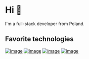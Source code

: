 # Hi :wave:
I'm a full-stack developer from Poland.

## Favorite technologies
[![image](https://img.shields.io/badge/-TypeScript-3178C6?logo=typescript&logoColor=white&style=flat-square)](https://github.com/sebast4an)
[![image](https://img.shields.io/badge/-Next.js-ffffff?logo=next.js&logoColor=black&style=flat-square)](https://github.com/sebast4an)
[![image](https://img.shields.io/badge/-StyledComponents-dd5d87?logo=styled-components&logoColor=white&style=flat-square)](https://github.com/sebast4an)
[![image](https://img.shields.io/badge/-Laravel-f9332b?logo=laravel&logoColor=white&style=flat-square)](https://github.com/sebast4an)

